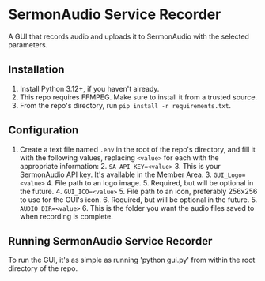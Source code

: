 # SermonAudio Service Recorder

A GUI that records audio and uploads it to SermonAudio with the selected parameters.

## Installation
1. Install Python 3.12+, if you haven't already.
1. This repo requires FFMPEG. Make sure to install it from a trusted source.
1. From the repo's directory, run `pip install -r requirements.txt`.

## Configuration
1. Create a text file named `.env` in the root of the repo's directory, and fill it with the following values, replacing `<value>` for each with the appropriate information:
   2. `SA_API_KEY=<value>`
      3. This is your SermonAudio API key. It's available in the Member Area.
   3. `GUI_Logo=<value>`
      4. File path to an logo image.
      5. Required, but will be optional in the future.
   4. `GUI_ICO=<value>`
      5. File path to an icon, preferably 256x256 to use for the GUI's icon.
      6. Required, but will be optional in the future.
   5. `AUDIO_DIR=<value>`
      6. This is the folder you want the audio files saved to when recording is complete.

## Running SermonAudio Service Recorder
To run the GUI, it's as simple as running 'python gui.py' from within the root directory of the repo.
